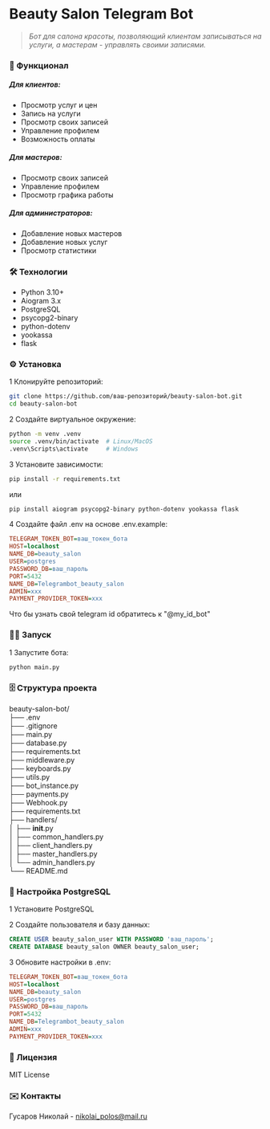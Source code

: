 
# Beauty Salon Telegram Bot
> *Бот для салона красоты, позволяющий клиентам записываться на услуги, а мастерам - управлять своими записями.*

### 📌  Функционал 
##### Для клиентов:
* Просмотр услуг и цен  
* Запись на услуги  
* Просмотр своих записей  
* Управление профилем  
* Возможность оплаты  

##### Для мастеров:
* Просмотр своих записей  
* Управление профилем  
* Просмотр графика работы  

##### Для администраторов:
* Добавление новых мастеров  
* Добавление новых услуг  
* Просмотр статистики  

### 🛠 Технологии
* Python 3.10+  
* Aiogram 3.x  
* PostgreSQL  
* psycopg2-binary  
* python-dotenv  
* yookassa   
* flask  

### ⚙️ Установка

1 Клонируйте репозиторий:
```bash
git clone https://github.com/ваш-репозиторий/beauty-salon-bot.git
cd beauty-salon-bot
```

2 Создайте виртуальное окружение:
```bash
python -m venv .venv
source .venv/bin/activate  # Linux/MacOS
.venv\Scripts\activate     # Windows
```

3 Установите зависимости:
```bash
pip install -r requirements.txt
```
или
```bash
pip install aiogram psycopg2-binary python-dotenv yookassa flask
```

4 Создайте файл .env на основе .env.example:
```ini
TELEGRAM_TOKEN_BOT=ваш_токен_бота
HOST=localhost
NAME_DB=beauty_salon
USER=postgres
PASSWORD_DB=ваш_пароль
PORT=5432
NAME_DB=Telegrambot_beauty_salon
ADMIN=ххх
PAYMENT_PROVIDER_TOKEN=ххх
```
Что бы узнать свой telegram id обратитесь к "@my_id_bot"

### 🏃‍♂️ Запуск

1 Запустите бота:
```bash
python main.py
```

### 🗄 Структура проекта  
beauty-salon-bot/  
├── .env  
├── .gitignore  
├── main.py  
├── database.py  
├── requirements.txt  
├── middleware.py  
├── keyboards.py  
├── utils.py  
├── bot_instance.py  
├── payments.py  
├── Webhook.py  
├── requirements.txt  
├── handlers/  
│   ├── __init__.py  
│   ├── common_handlers.py  
│   ├── client_handlers.py  
│   ├── master_handlers.py  
│   └── admin_handlers.py  
└── README.md  

### 🔧 Настройка PostgreSQL

1 Установите PostgreSQL

2 Создайте пользователя и базу данных:
```sql
CREATE USER beauty_salon_user WITH PASSWORD 'ваш_пароль';
CREATE DATABASE beauty_salon OWNER beauty_salon_user;
```

3 Обновите настройки в .env:
```ini
TELEGRAM_TOKEN_BOT=ваш_токен_бота
HOST=localhost
NAME_DB=beauty_salon
USER=postgres
PASSWORD_DB=ваш_пароль
PORT=5432
NAME_DB=Telegrambot_beauty_salon
ADMIN=ххх
PAYMENT_PROVIDER_TOKEN=ххх
```

### 📜 Лицензия

MIT License

### ✉️ Контакты

Гусаров Николай - nikolai_polos@mail.ru